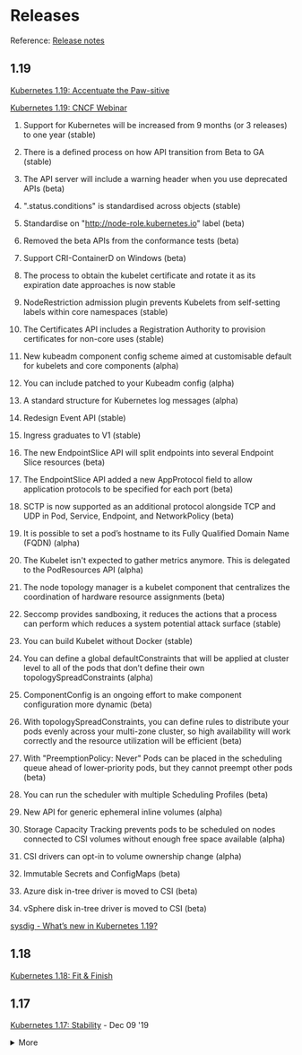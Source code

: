 # Releases

Reference: [Release notes](https://relnotes.k8s.io/)

## 1.19

[Kubernetes 1.19: Accentuate the Paw-sitive](https://kubernetes.io/blog/2020/08/26/kubernetes-release-1.19-accentuate-the-paw-sitive/)

[Kubernetes 1.19: CNCF Webinar](https://www.cncf.io/webinars/kubernetes-1-19/)

1. Support for Kubernetes will be increased from 9 months (or 3 releases) to one year (stable)

2. There is a defined process on how API transition from Beta to GA (stable)

3. The API server will include a warning header when you use deprecated APIs (beta)

4. ".status.conditions" is standardised across objects (stable)

5. Standardise on "http://node-role.kubernetes.io" label (beta)

6. Removed the beta APIs from the conformance tests (beta)

7. Support CRI-ContainerD on Windows (beta)

8. The process to obtain the kubelet certificate and rotate it as its expiration date approaches is now stable

9. NodeRestriction admission plugin prevents Kubelets from self-setting labels within core namespaces (stable)

10. The Certificates API includes a Registration Authority to provision certificates for non-core uses (stable)

11. New kubeadm component config scheme aimed at customisable default for kubelets and core components (alpha)

12. You can include patched to your Kubeadm config (alpha)

13. A standard structure for Kubernetes log messages (alpha)

14. Redesign Event API (stable)

15. Ingress graduates to V1 (stable)

16. The new EndpointSlice API will split endpoints into several Endpoint Slice resources (beta)

17. The EndpointSlice API added a new AppProtocol field to allow application protocols to be specified for each port (beta)

18. SCTP is now supported as an additional protocol alongside TCP and UDP in Pod, Service, Endpoint, and NetworkPolicy (beta)

19. It is possible to set a pod’s hostname to its Fully Qualified Domain Name (FQDN) (alpha)

20. The Kubelet isn't expected to gather metrics anymore. This is delegated to the PodResources API (alpha)

21. The node topology manager is a kubelet component that centralizes the coordination of hardware resource assignments (beta)

22. Seccomp provides sandboxing, it reduces the actions that a process can perform which reduces a system potential attack surface (stable)

23. You can build Kubelet without Docker (stable)

24. You can define a global defaultConstraints that will be applied at cluster level to all of the pods that don’t define their own topologySpreadConstraints (alpha)

25. ComponentConfig is an ongoing effort to make component configuration more dynamic (beta)

26. With topologySpreadConstraints, you can define rules to distribute your pods evenly across your multi-zone cluster, so high availability will work correctly and the resource utilization will be efficient (beta)

27. With "PreemptionPolicy: Never" Pods can be placed in the scheduling queue ahead of lower-priority pods, but they cannot preempt other pods (beta)

28. You can run the scheduler with multiple Scheduling Profiles (beta)

29. New API for generic ephemeral inline volumes (alpha)

30. Storage Capacity Tracking prevents pods to be scheduled on nodes connected to CSI volumes without enough free space available (alpha)

31. CSI drivers can opt-in to volume ownership change (alpha)

32. Immutable Secrets and ConfigMaps (beta)

33. Azure disk in-tree driver is moved to CSI (beta)

34. vSphere disk in-tree driver is moved to CSI (beta)

[sysdig - What’s new in Kubernetes 1.19?](https://sysdig.com/blog/whats-new-kubernetes-1-19/)

## 1.18

[Kubernetes 1.18: Fit & Finish](https://kubernetes.io/blog/2020/03/25/kubernetes-1-18-release-announcement/)

## 1.17

[Kubernetes 1.17: Stability](https://kubernetes.io/blog/2019/12/09/kubernetes-1-17-release-announcement/) - Dec 09 '19

<details>
  <summary>More</summary>

  - [StackRox - What’s New in Kubernetes 1.17: A Deeper Look at New Features](https://www.stackrox.com/post/2019/12/whats-new-in-kubernetes-1.17-a-deeper-look-at-new-features/) - Dec 09 '19
</details>
